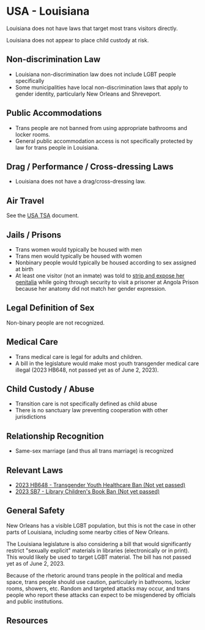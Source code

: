 # USA - Louisiana

Louisiana does not have laws that target most trans visitors directly.

Louisiana does not appear to place child custody at risk.

## Non-discrimination Law

 * Louisiana non-discrimination law does not include LGBT people specifically
 * Some municipalities have local non-discrimination laws that apply to
   gender identity, particularly New Orleans and Shreveport.

## Public Accommodations

 * Trans people are not banned from using appropriate bathrooms and locker
   rooms.
 * General public accommodation access is not specifically protected by law
   for trans people in Louisiana.

## Drag / Performance / Cross-dressing Laws

 * Louisiana does not have a drag/cross-dressing law.

## Air Travel

See the [USA TSA](../notes/tsa.md) document.

## Jails / Prisons

 * Trans women would typically be housed with men
 * Trans men would typically be housed with women
 * Nonbinary people would typically be housed according to sex
   assigned at birth
 * At least one visitor (not an inmate) was told to [strip and expose her
   genitalia](https://www.nola.com/lawsuit-angola-prison-guards-ordered-transgender-visitor-to-strip/article_6cf44702-2b01-537b-94f4-c3ca7894e332.html)
   while going through security to visit a prisoner at Angola Prison because
   her anatomy did not match her gender expression.

## Legal Definition of Sex

Non-binary people are not recognized.

## Medical Care

 * Trans medical care is legal for adults and children.
 * A bill in the legislature would make most youth transgender medical
   care illegal (2023 HB648, not passed yet as of June 2, 2023).

## Child Custody / Abuse

 * Transition care is not specifically defined as child abuse
 * There is no sanctuary law preventing cooperation with other
   jurisdictions
 
## Relationship Recognition

 * Same-sex marriage (and thus all trans marriage) is recognized

## Relevant Laws

 * [2023 HB648 - Transgender Youth Healthcare Ban (Not yet passed)](https://legis.la.gov/legis/BillInfo.aspx?i=244986)
 * [2023 SB7 - Library Children's Book Ban (Not yet passed)](https://legiscan.com/LA/text/SB7/2023)

## General Safety

New Orleans has a visible LGBT population, but this is not the case in
other parts of Louisiana, including some nearby cities of New Orleans.

The Louisiana legislature is also considering a bill that would
significantly restrict "sexually explicit" materials in libraries
(electronically or in print). This would likely be used to target LGBT
material. The bill has not passed yet as of June 2, 2023.

Because of the rhetoric around trans people in the political and media
space, trans people should use caution, particularly in bathrooms,
locker rooms, showers, etc.  Random and targeted attacks may occur, and
trans people who report these attacks can expect to be misgendered by
officials and public institutions.

## Resources

